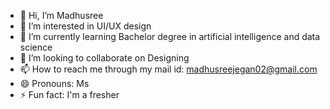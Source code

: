 - 👋 Hi, I’m Madhusree
- 👀 I’m interested in UI/UX design
- 🌱 I’m currently learning Bachelor degree in artificial intelligence and data science
- 💞️ I’m looking to collaborate on Designing
- 📫 How to reach me through my mail id: madhusreejegan02@gmail.com
- 😄 Pronouns: Ms
- ⚡ Fun fact: I'm a fresher

<!---
Madhusree02/Madhusree02 is a ✨ special ✨ repository because its `README.md` (this file) appears on your GitHub profile.
You can click the Preview link to take a look at your changes.
--->
